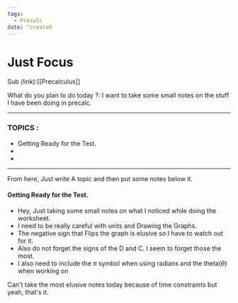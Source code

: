 ```yaml
---
tags:
  - Precalc
date: ^created
---
```

# Just Focus

Sub (link):[[Precalculus]] 

What do you plan to do today ?: 
I want to take some small notes on the stuff I have been doing in precalc. 

---
### TOPICS : 
* Getting Ready for the Test. 
* 
* 
---
From here, Just write A topic and then put some notes below it. 

#### Getting Ready for the Test. 
- Hey, Just taking some small notes on what I noticed while doing the worksheet. 
- I need to be really careful with units and Drawing the Graphs.
- The negative sign that Flips the graph is elusive so I have to watch out for it.
- Also do not forget the signs of the D and C. I seem to forget those the most. 
- I also need to include the $\pi$ symbol when using radians and the theta($\theta$) when working on  

Can't take the most elusive notes today because of time constraints but yeah, that's it. 

